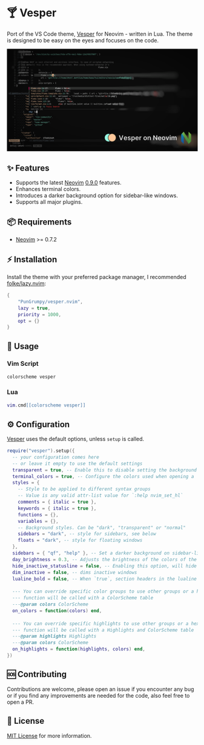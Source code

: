 # 🍸 Vesper

Port of the VS Code theme, [Vesper](https://github.com/raunofreiberg/vesper) for Neovim - written in Lua. The theme is designed to be easy on the eyes and focuses on the code.

![preview](./assets/preview.png)

## ✨ Features

- Supports the latest [Neovim](https://github.com/neovim/neovim) [0.9.0](https://github.com/neovim/neovim/releases/tag/v0.9.0) features.
- Enhances terminal colors.
- Introduces a darker background option for sidebar-like windows.
- Supports all major plugins.

## 📦 Requirements

- [Neovim](https://github.com/neovim/neovim) >= 0.7.2

## ⚡️ Installation

Install the theme with your preferred package manager, I recommended [folke/lazy.nvim](https://github.com/folke/lazy.nvim):

```lua
{
    "PunGrumpy/vesper.nvim",
    lazy = true,
    priority = 1000,
    opt = {}
}
```

## 🚀 Usage

### Vim Script

```vim
colorscheme vesper
```

### Lua

```lua
vim.cmd[[colorscheme vesper]]
```

## ⚙️ Configuration

[Vesper](https://github.com/PunGrumpy/vesper.nvim) uses the default options, unless `setup` is called.

```lua
require("vesper").setup({
  -- your configuration comes here
  -- or leave it empty to use the default settings
  transparent = true, -- Enable this to disable setting the background color
  terminal_colors = true, -- Configure the colors used when opening a `:terminal` in [Neovim](https://github.com/neovim/neovim)
  styles = {
    -- Style to be applied to different syntax groups
    -- Value is any valid attr-list value for `:help nvim_set_hl`
    comments = { italic = true },
    keywords = { italic = true },
    functions = {},
    variables = {},
    -- Background styles. Can be "dark", "transparent" or "normal"
    sidebars = "dark", -- style for sidebars, see below
    floats = "dark", -- style for floating windows
  },
  sidebars = { "qf", "help" }, -- Set a darker background on sidebar-like windows. For example: `["qf", "vista_kind", "terminal", "packer"]`
  day_brightness = 0.3, -- Adjusts the brightness of the colors of the **Day** style. Number between 0 and 1, from dull to vibrant colors
  hide_inactive_statusline = false, -- Enabling this option, will hide inactive statuslines and replace them with a thin border instead. Should work with the standard **StatusLine** and **LuaLine**.
  dim_inactive = false, -- dims inactive windows
  lualine_bold = false, -- When `true`, section headers in the lualine theme will be bold

  --- You can override specific color groups to use other groups or a hex color
  --- function will be called with a ColorScheme table
  ---@param colors ColorScheme
  on_colors = function(colors) end,

  --- You can override specific highlights to use other groups or a hex color
  --- function will be called with a Highlights and ColorScheme table
  ---@param highlights Highlights
  ---@param colors ColorScheme
  on_highlights = function(highlights, colors) end,
})
```

## 🆘 Contributing

Contributions are welcome, please open an issue if you encounter any bug or if you find any improvements are needed for the code, also feel free to open a PR.

## 📝 License

[MIT License](LICENSE) for more information.
